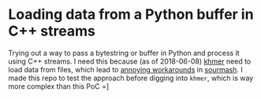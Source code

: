 # Loading data from a Python buffer in C++ streams

Trying out a way to pass a bytestring or buffer in Python and process it using
C++ streams. I need this because (as of 2018-06-08) [khmer][0] need to load
data from files, which lead to [annoying workarounds][2] in [sourmash][1].
I made this repo to test the approach before digging into `khmer`, which is
way more complex than this PoC =]

[0]: https://github.com/dib-lab/sourmash
[1]: https://github.com/dib-lab/sourmash
[2]: https://github.com/dib-lab/sourmash/blob/ad9999e39ecf1701edc13aaf35006128c66a4dc1/sourmash/sbt.py#L724
